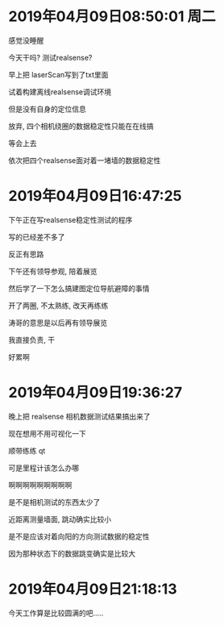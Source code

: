 # 2019年04月09日08:50:01 周二

感觉没睡醒

今天干吗? 测试realsense?



早上把 laserScan写到了txt里面

试着构建离线realsense调试环境

但是没有自身的定位信息

放弃, 四个相机绕圈的数据稳定性只能在在线搞

等会上去

依次把四个realsense面对着一堵墙的数据稳定性



# 2019年04月09日16:47:25

下午正在写realsense稳定性测试的程序

写的已经差不多了

反正有思路

下午还有领导参观, 陪着展览

然后学了一下怎么搞建图定位导航避障的事情

开了两圈, 不太熟练, 改天再练练

涛哥的意思是以后再有领导展览

我直接负责, 干

好累啊



# 2019年04月09日19:36:27

晚上把 realsense 相机数据测试结果搞出来了

现在想用不用可视化一下

顺带练练 qt

可是里程计该怎么办哪

啊啊啊啊啊啊啊啊啊

是不是相机测试的东西太少了

近距离测量墙面, 跳动确实比较小

是不是应该对着向阳的方向测试数据的稳定性

因为那种状态下的数据跳变确实是比较大



# 2019年04月09日21:18:13

今天工作算是比较圆满的吧.....